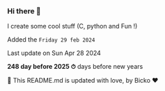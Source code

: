### Hi there 👋

I create some cool stuff (C, python and Fun !)

Added the `Friday 29 feb 2024`

Last update on Sun Apr 28 2024

**248 day before 2025 ⏱** days before new years

🤖 This README.md is updated with love, by Bicko ❤️

